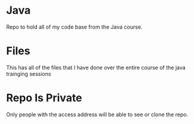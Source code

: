 # Java
Repo to hold all of my code base from the Java course.

# Files
This has all of the files that I have done over the entire course of the java trainging sessions

# Repo Is Private
Only people with the access address will be able to see or clone the repo.
